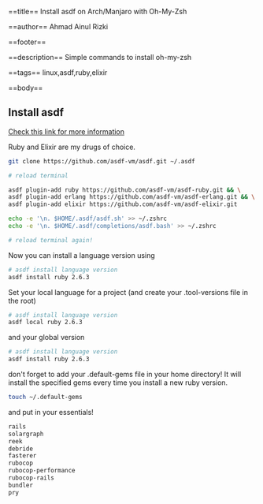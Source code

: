 ==title==
Install asdf on Arch/Manjaro with Oh-My-Zsh

==author==
Ahmad Ainul Rizki

==footer==


==description==
Simple commands to install oh-my-zsh

==tags==
linux,asdf,ruby,elixir

==body==
## Install asdf

[Check this link for more information](https://asdf-vm.com/#/core-manage-asdf-vm)

Ruby and Elixir are my drugs of choice.

```bash
git clone https://github.com/asdf-vm/asdf.git ~/.asdf

# reload terminal

asdf plugin-add ruby https://github.com/asdf-vm/asdf-ruby.git && \
asdf plugin-add erlang https://github.com/asdf-vm/asdf-erlang.git && \
asdf plugin-add elixir https://github.com/asdf-vm/asdf-elixir.git

echo -e '\n. $HOME/.asdf/asdf.sh' >> ~/.zshrc
echo -e '\n. $HOME/.asdf/completions/asdf.bash' >> ~/.zshrc

# reload terminal again!
```

Now you can install a language version using

```bash
# asdf install language version
asdf install ruby 2.6.3
```

Set your local language for a project (and create your .tool-versions file in the root)

```bash
# asdf install language version
asdf local ruby 2.6.3
```

and your global version

```bash
# asdf install language version
asdf install ruby 2.6.3
```

don't forget to add your .default-gems file in your home directory! It will install the specified gems every time you install a new ruby version.

```bash
touch ~/.default-gems
```

and put in your essentials!

```bash
rails
solargraph
reek
debride
fasterer
rubocop
rubocop-performance
rubocop-rails
bundler
pry
```
